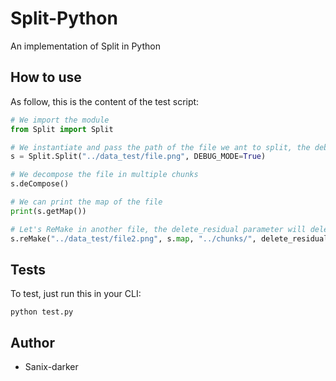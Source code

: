 # Split-Python

An implementation of Split in Python


## How to use

As follow, this is the content of the test script:
```python
# We import the module
from Split import Split

# We instantiate and pass the path of the file we ant to split, the debug mode is just to see logs
s = Split.Split("../data_test/file.png", DEBUG_MODE=True)

# We decompose the file in multiple chunks
s.deCompose()

# We can print the map of the file
print(s.getMap())

# Let's ReMake in another file, the delete_residual parameter will delete all chunks
s.reMake("../data_test/file2.png", s.map, "../chunks/", delete_residuals=True)
```

## Tests

To test, just run this in your CLI:
```shell
python test.py
```


## Author

- Sanix-darker